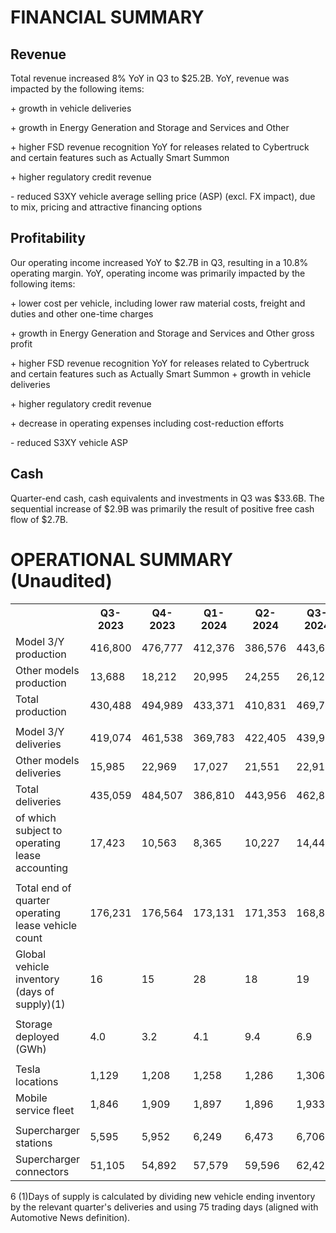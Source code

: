 # FINANCIAL SUMMARY


## Revenue

Total revenue increased 8% YoY in Q3 to $25.2B. YoY, revenue was impacted by the following items:

\+ growth in vehicle deliveries

\+ growth in Energy Generation and Storage and Services and Other

\+ higher FSD revenue recognition YoY for releases related to Cybertruck and certain features such as Actually Smart Summon

\+ higher regulatory credit revenue

\- reduced S3XY vehicle average selling price (ASP) (excl. FX impact), due to mix, pricing and attractive financing options


## Profitability

Our operating income increased YoY to $2.7B in Q3, resulting in a 10.8% operating margin. YoY, operating income was primarily
impacted by the following items:

\+ lower cost per vehicle, including lower raw material costs, freight and duties and other one-time charges

\+ growth in Energy Generation and Storage and Services and Other gross profit

\+ higher FSD revenue recognition YoY for releases related to Cybertruck and certain features such as Actually Smart Summon
\+ growth in vehicle deliveries

\+ higher regulatory credit revenue

\+ decrease in operating expenses including cost-reduction efforts

\- reduced S3XY vehicle ASP


## Cash

Quarter-end cash, cash equivalents and investments in Q3 was $33.6B. The sequential increase of $2.9B was primarily the result of
positive free cash flow of $2.7B.

<!-- PageFooter="TESLA" -->
<!-- PageNumber="5" -->
<!-- PageBreak -->


# OPERATIONAL SUMMARY (Unaudited)


<table>
<tr>
<th></th>
<th>Q3-2023</th>
<th>Q4-2023</th>
<th>Q1-2024</th>
<th>Q2-2024</th>
<th>Q3-2024</th>
<th>YoY</th>
</tr>
<tr>
<td>Model 3/Y production</td>
<td>416,800</td>
<td>476,777</td>
<td>412,376</td>
<td>386,576</td>
<td>443,668</td>
<td>6%</td>
</tr>
<tr>
<td>Other models production</td>
<td>13,688</td>
<td>18,212</td>
<td>20,995</td>
<td>24,255</td>
<td>26,128</td>
<td>91%</td>
</tr>
<tr>
<td>Total production</td>
<td>430,488</td>
<td>494,989</td>
<td>433,371</td>
<td>410,831</td>
<td>469,796</td>
<td>9%</td>
</tr>
<tr>
<td></td>
<td></td>
<td></td>
<td></td>
<td></td>
<td></td>
<td></td>
</tr>
<tr>
<td>Model 3/Y deliveries</td>
<td>419,074</td>
<td>461,538</td>
<td>369,783</td>
<td>422,405</td>
<td>439,975</td>
<td>5%</td>
</tr>
<tr>
<td>Other models deliveries</td>
<td>15,985</td>
<td>22,969</td>
<td>17,027</td>
<td>21,551</td>
<td>22,915</td>
<td>43%</td>
</tr>
<tr>
<td>Total deliveries</td>
<td>435,059</td>
<td>484,507</td>
<td>386,810</td>
<td>443,956</td>
<td>462,890</td>
<td>6%</td>
</tr>
<tr>
<td>of which subject to operating lease accounting</td>
<td>17,423</td>
<td>10,563</td>
<td>8,365</td>
<td>10,227</td>
<td>14,449</td>
<td>-17%</td>
</tr>
<tr>
<td></td>
<td></td>
<td></td>
<td></td>
<td></td>
<td></td>
<td></td>
</tr>
<tr>
<td>Total end of quarter operating lease vehicle count</td>
<td>176,231</td>
<td>176,564</td>
<td>173,131</td>
<td>171,353</td>
<td>168,867</td>
<td>-4%</td>
</tr>
<tr>
<td>Global vehicle inventory (days of supply)(1)</td>
<td>16</td>
<td>15</td>
<td>28</td>
<td>18</td>
<td>19</td>
<td>19%</td>
</tr>
<tr>
<td></td>
<td></td>
<td></td>
<td></td>
<td></td>
<td></td>
<td></td>
</tr>
<tr>
<td>Storage deployed (GWh)</td>
<td>4.0</td>
<td>3.2</td>
<td>4.1</td>
<td>9.4</td>
<td>6.9</td>
<td>75%</td>
</tr>
<tr>
<td></td>
<td></td>
<td></td>
<td></td>
<td></td>
<td></td>
<td></td>
</tr>
<tr>
<td>Tesla locations</td>
<td>1,129</td>
<td>1,208</td>
<td>1,258</td>
<td>1,286</td>
<td>1,306</td>
<td>16%</td>
</tr>
<tr>
<td>Mobile service fleet</td>
<td>1,846</td>
<td>1,909</td>
<td>1,897</td>
<td>1,896</td>
<td>1,933</td>
<td>5%</td>
</tr>
<tr>
<td></td>
<td></td>
<td></td>
<td></td>
<td></td>
<td></td>
<td></td>
</tr>
<tr>
<td>Supercharger stations</td>
<td>5,595</td>
<td>5,952</td>
<td>6,249</td>
<td>6,473</td>
<td>6,706</td>
<td>20%</td>
</tr>
<tr>
<td>Supercharger connectors</td>
<td>51,105</td>
<td>54,892</td>
<td>57,579</td>
<td>59,596</td>
<td>62,421</td>
<td>22%</td>
</tr>
</table>

6 (1)Days of supply is calculated by dividing new vehicle ending inventory by the relevant quarter's deliveries and using 75 trading days (aligned with Automotive News definition).


<!-- PageFooter="TESLA" -->
<!-- PageBreak -->
